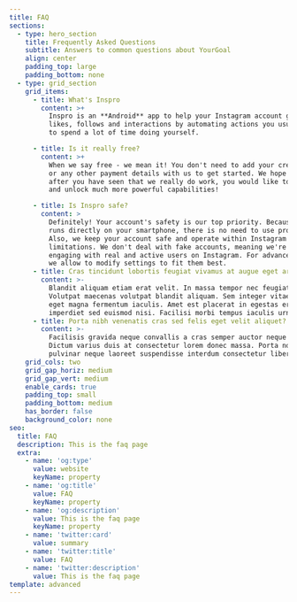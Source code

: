 ```yaml
---
title: FAQ
sections:
  - type: hero_section
    title: Frequently Asked Questions
    subtitle: Answers to common questions about YourGoal
    align: center
    padding_top: large
    padding_bottom: none
  - type: grid_section
    grid_items:
      - title: What's Inspro
        content: >+
          Inspro is an **Android** app to help your Instagram account get more
          likes, follows and interactions by automating actions you usually have
          to spend a lot of time doing yourself.

      - title: Is it really free?
        content: >+
          When we say free - we mean it! You don't need to add your credit card
          or any other payment details with us to get started. We hope that
          after you have seen that we really do work, you would like to join us
          and unlock much more powerful capabilities!

      - title: Is Inspro safe?
        content: >
          Definitely! Your account's safety is our top priority. Because Inspro
          runs directly on your smartphone, there is no need to use proxies!
          Also, we keep your account safe and operate within Instagram's
          limitations. We don't deal with fake accounts, meaning we're only
          engaging with real and active users on Instagram. For advanced users
          we allow to modify settings to fit them best.
      - title: Cras tincidunt lobortis feugiat vivamus at augue eget arcu?
        content: >-
          Blandit aliquam etiam erat velit. In massa tempor nec feugiat.
          Volutpat maecenas volutpat blandit aliquam. Sem integer vitae justo
          eget magna fermentum iaculis. Amet est placerat in egestas erat
          imperdiet sed euismod nisi. Facilisi morbi tempus iaculis urna.
      - title: Porta nibh venenatis cras sed felis eget velit aliquet?
        content: >-
          Facilisis gravida neque convallis a cras semper auctor neque vitae.
          Dictum varius duis at consectetur lorem donec massa. Porta non
          pulvinar neque laoreet suspendisse interdum consectetur libero.
    grid_cols: two
    grid_gap_horiz: medium
    grid_gap_vert: medium
    enable_cards: true
    padding_top: small
    padding_bottom: medium
    has_border: false
    background_color: none
seo:
  title: FAQ
  description: This is the faq page
  extra:
    - name: 'og:type'
      value: website
      keyName: property
    - name: 'og:title'
      value: FAQ
      keyName: property
    - name: 'og:description'
      value: This is the faq page
      keyName: property
    - name: 'twitter:card'
      value: summary
    - name: 'twitter:title'
      value: FAQ
    - name: 'twitter:description'
      value: This is the faq page
template: advanced
---
```

